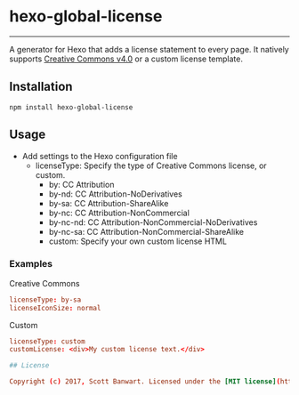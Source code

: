 # hexo-global-license
---------------------

A generator for Hexo that adds a license statement to every page. It natively 
supports [Creative Commons v4.0](https://creativecommons.org/) or a custom license template.

## Installation

```
npm install hexo-global-license
```

## Usage

* Add settings to the Hexo configuration file
    * licenseType: Specify the type of Creative Commons license, or custom.
        * by: CC Attribution
        * by-nd: CC Attribution-NoDerivatives
        * by-sa: CC Attribution-ShareAlike
        * by-nc: CC Attribution-NonCommercial
        * by-nc-nd: CC Attribution-NonCommercial-NoDerivatives
        * by-nc-sa: CC Attribution-NonCommercial-ShareAlike
        * custom: Specify your own custom license HTML

### Examples

Creative Commons
```toml
licenseType: by-sa
licenseIconSize: normal
```

Custom
```toml
licenseType: custom
customLicense: <div>My custom license text.</div>

## License

Copyright (c) 2017, Scott Banwart. Licensed under the [MIT license](https://github.com/sbanwart/hexo-global-license/blob/master/LICENSE).
